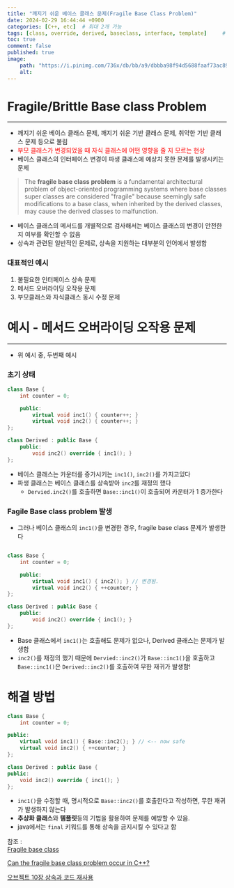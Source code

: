 ```yaml
---
title: "깨지기 쉬운 베이스 클래스 문제(Fragile Base Class Problem)"
date: 2024-02-29 16:44:44 +0900
categories: [C++, etc]  # 최대 2개 가능
tags: [class, override, derived, baseclass, interface, template]     # 태그는 항상 소문자로 작성할 것
toc: true
comment: false
published: true
image:
    path: "https://i.pinimg.com/736x/db/bb/a9/dbbba98f94d5688faaf73ac894c6f890.jpg"
    alt: 
---
```


# Fragile/Brittle Base class Problem

---
- 깨지기 쉬운 베이스 클래스 문제, 깨지기 쉬운 기반 클래스 문제, 취약한 기반 클래스 문제 등으로 불림
- <font color="red">부모 클래스가 변경되었을 때 자식 클래스에 어떤 영향을 줄 지 모르는 현상</font>
- 베이스 클래스의 인터페이스 변경이 파생 클래스에 예상치 못한 문제를 발생시키는 문제

> The **fragile base class problem** is a fundamental architectural problem of object-oriented programming systems where base classes super classes are considered "fragile" because seemingly safe modifications to a base class, when inherited by the derived classes, may cause the derived classes to malfunction.

- 베이스 클래스의 메서드를 개별적으로 검사해서는 베이스 클래스의 변경이 안전한지 여부를 확인할 수 없음
- 상속과 관련된 일반적인 문제로, 상속을 지원하는 대부분의 언어에서 발생함

### 대표적인 예시
1. 불필요한 인터페이스 상속 문제
2. 메서드 오버라이딩 오작용 문제
3.  부모클래스와 자식클래스 동시 수정 문제
# 예시 - 메서드 오버라이딩 오작용 문제
---
- 위 예시 중, 두번째 예시

### 초기 상태

```cpp
class Base {
    int counter = 0;

	public:
	    virtual void inc1() { counter++; } 
	    virtual void inc2() { counter++; }
};

class Derived : public Base {
	public:
	    void inc2() override { inc1(); }
};
```

- 베이스 클래스는 카운터를 증가시키는 `inc1()`, `inc2()`를 가지고있다
- 파생 클래스는 베이스 클래스를 상속받아 `inc2`를 재정의 했다
	- `Dervied.inc2()`를 호출하면 `Base::inc1()`이 호출되어 카운터가 1 증가한다

### Fagile Base class problem 발생

- 그러나 베이스 클래스의 `inc1()`을 변경한 경우, fragile base class 문제가 발생한다

```cpp

class Base {
    int counter = 0;

	public:
	    virtual void inc1() { inc2(); } // 변경됨.  
	    virtual void inc2() { ++counter; }
};

class Derived : public Base {
	public:
	    void inc2() override { inc1(); }
};
```
- Base 클래스에서 `inc1()`는 호출해도 문제가 없으나, Derived 클래스는 문제가 발생함
- `inc2()`를 재정의 했기 때문에 `Dervied::inc2()`가 `Base::inc1()`을 호출하고    
  `Base::inc1()`은 `Derived::inc2()`를 호출하여 무한 재귀가 발생함!

# 해결 방법
```cpp
class Base {
    int counter = 0;

public:
    virtual void inc1() { Base::inc2(); } // <-- now safe 
    virtual void inc2() { ++counter; }
};

class Derived : public Base {
public:
    void inc2() override { inc1(); }
};
```
- `inc1()`을 수정할 때, 명시적으로 `Base::inc2()`를 호출한다고 작성하면, 무한 재귀가 발생하지 않는다
- **추상화 클래스**와 **템플릿**등의 기법을 활용하여 문제를 예방할 수 있음.
- java에서는 `final` 키워드를 통해 상속을 금지시킬 수 있다고 함
	


참조 :    
[Fragile base class](https://en.wikipedia.org/wiki/Fragile_base_class)

[Can the fragile base class problem occur in C++?](https://stackoverflow.com/questions/60381101/can-the-fragile-base-class-problem-occur-in-c)

[오브젝트 10장 상속과 코드 재사용](https://365kim.tistory.com/223)
